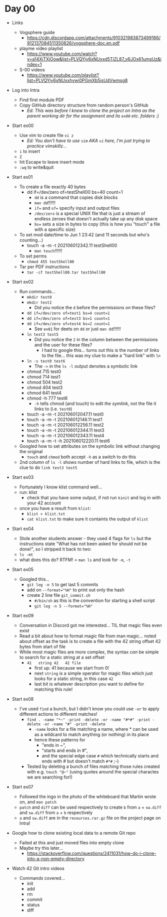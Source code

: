 # Day 00

* Links
	* Vogsphere guide
		* https://cdn.discordapp.com/attachments/910321983873499166/912137084511350826/vogsphere-doc.en.pdf
	* playme video playlist
		* https://www.youtube.com/watch?v=a14XiTXjOow&list=PLVQYiy6xNUxxd5TiZL87_v6JOx61umsUz&index=1
	* S-00 videos
		* https://www.youtube.com/playlist?list=PLVQYiy6xNUxxhvwi0PGmXb5isUdVwmsg8

* Log into Intra
	* Find first module PDF
	* Copy GitHub directory structure from random person's GitHub
		* _Ed: This was before I knew to clone the project on Intra as the parent working dir for the assignment and its `ex00` etc. folders :)_
* Start ex00
	* Use vim to create file `vi z`
		* _Ed: You don't have to use `vim` AKA `vi` here, I'm just trying to practice vimskillz…_
	* `i` to insert
	* `Z`
	* hit Escape to leave insert mode
	* `:wq` to write&quit
* Start ex01
	* To create a file exactly 40 bytes
		* dd if=/dev/zero of=testShell00 bs=40 count=1
			* `dd` is a command that copies disk blocks
			* `man dd`!!!!!!
			* `if=` and `of=` specify input and output files
			* `/dev/zero` is a special UNIX file that is just a stream of endless zeroes that doesn't actually take up any disk space
			* `bs=` sets a size in bytes to copy (this is how you "touch" a file with a specific size)
	* To set mod date/time to Jun 1 23:42 (and 11 seconds but who's counting…)
		* touch -a -m -t 202106012342.11 testShell00
			* `man touch`!!!!!!
	* To set perms
		* `chmod 455 testShell00`
    * 	Tar per PDF instructions
		* `tar -cf testShell00.tar testShell00`
* Start ex02
	* Run commands…
		* `mkdir test0`
		* `mkdir test2`
			* Did you notice the `d` before the permissions on these files? 
		* `dd if=/dev/zero of=test1 bs=4 count=1`
		* `dd if=/dev/zero of=test3 bs=1 count=1`
		* `dd if=/dev/zero of=test4 bs=2 count=1`
			* See `ex01` for deets on `dd` or just `man dd`!!!!!!
		* `ln test3 test5`
			* Did you notice the `2` in the column between the permissions and the user for these files?
				* I had to google this… turns out this is the number of links to the file… this was my clue to make a "hard link" with `ln`
		* `ln -s test0 test6`
			* The `->` in the `ls -l` output denotes a symbolic link	
		* chmod 715 test0
		* chmod 714 test1
		* chmod 504 test2
		* chmod 404 test3
		* chmod 641 test4
		* chmod -h 777 test6
			* `-h` tells chmod (and touch) to edit *the symlink*, not the file it links to (i.e. `test0`)
		* touch -a -m -t 202106012047.11 test0
		* touch -a -m -t 202106012146.11 test1
		* touch -a -m -t 202106012256.11 test2
		* touch -a -m -t 202106012344.11 test3
		* touch -a -m -t 202106012343.11 test4
		* touch -a -m -t -h 202106012220.11 test6
	* Googled how to set attributes on the symbolic link without changing the original
		* `touch` and `chmod` both accept `-h` as a switch to do this
	* 2nd column of `ls -l` shows number of hard links to file, which is the clue to do `link test3 test5`
* Start ex03
	* Fortunately I know klist command well…
	* run: klist
		* check that you have some output, if not run `kinit` and log in with your 42 account
	* once you have a result from `klist`:
		* `klist > klist.txt`
		* `cat klist.txt` to make sure it containts the output of `klist`
* Start ex04
	* Stole another students answer - they used 4 flags for `ls` but the instructions state "What has not been asked for should not be done!", so I stripped it back to two:
	* `ls -mt`
	* what does this do? RTFM! = `man ls` and look for `-m`, `-t`
* Start ex05
	* Googled this…
		* `git log -n 5` to get last 5 commits
		* add on `--format="%H"` to print out only the hash
		* create 2 line file `git_commit.sh`
			* `#/bin/sh` as this is the convention for starting a shell script
			* `git log -n 5 --format="%H"`
* Start ex09
	* Conversation in Discord got me interested… TIL that magic files even exist
	* Read a bit about how to format magic file from man magic… noted about offset as the task is to create a file with the 42 string offset 42 bytes from start of file 
	* While most magic files are more complex, the syntax _can_ be simple to search for a static string at a set offset
		* `41	string 42	42 file`
			* first up: 41 because we start from 0!
			* next `string` is a simple operator for magic files which just looks for a static string, in this case `42`
			* last bit is whatever description you want to define for matching this rule!
* Start ex08
	* I've used `find` a bunch, but I didn't know you could use `-or` to apply different actions to different matches!
		*  `find . -name "*~" -print -delete -or -name "#*#" -print -delete -or -name "#" -print -delete`
			* `-name` looks for a file matching a name, where * can be used as a wildcard to match anything (or nothing) in its place
			* hence these patterns for 
				* "ends in ~", 
				* "starts and ends in #", 
				* and the special edge case `#` which technically starts and ends with # but doesn't match `#*#` ;-)
		* Tested by deleting a bunch of files matching those rules created with e.g. `touch "@~"` (using quotes around the special charactes we are searching for!)
* Start ex07
	* Followed the ingo in the photo of the whiteboard that Martin wrote on, and `man patch`
	* `patch` and `diff` can be used respectively to create `b` from `a` + `sw.diff` and `sw.diff` from `a` + `b` respectively
	* `a` and `sw.diff` are in the `resources.rar.gz` file on the project page on Intra!
* Google how to clone existing local data to a remote Git repo
	* Failed at this and just moved files into empty clone
	* Maybe try this later… 
		* https://stackoverflow.com/questions/2411031/how-do-i-clone-into-a-non-empty-directory
* Watch 42 Git intro videos
	* Commands covered…
		* init
		* add
		* rm
		* commit
		* status
		* diff


